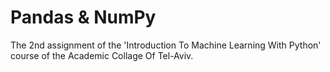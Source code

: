 # Pandas & NumPy
 The 2nd assignment of the 'Introduction To Machine Learning With Python' course of the Academic Collage Of Tel-Aviv.
